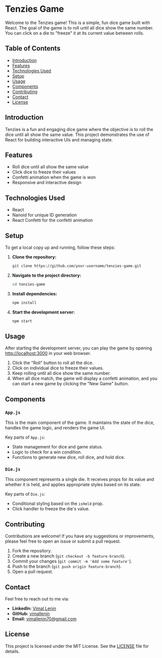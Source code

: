 # Tenzies Game

Welcome to the Tenzies game! This is a simple, fun dice game built with React. The goal of the game is to roll until all dice show the same number. You can click on a die to "freeze" it at its current value between rolls.

## Table of Contents

- [Introduction](#introduction)
- [Features](#features)
- [Technologies Used](#technologies-used)
- [Setup](#setup)
- [Usage](#usage)
- [Components](#components)
- [Contributing](#contributing)
- [Contact](#contact)
- [License](#license)

## Introduction

Tenzies is a fun and engaging dice game where the objective is to roll the dice until all show the same value. This project demonstrates the use of React for building interactive UIs and managing state.

## Features

- Roll dice until all show the same value
- Click dice to freeze their values
- Confetti animation when the game is won
- Responsive and interactive design

## Technologies Used

- React
- Nanoid for unique ID generation
- React Confetti for the confetti animation

## Setup

To get a local copy up and running, follow these steps:

1. **Clone the repository:**
    ```sh
    git clone https://github.com/your-username/tenzies-game.git
    ```

2. **Navigate to the project directory:**
    ```sh
    cd tenzies-game
    ```

3. **Install dependencies:**
    ```sh
    npm install
    ```

4. **Start the development server:**
    ```sh
    npm start
    ```

## Usage

After starting the development server, you can play the game by opening [http://localhost:3000](http://localhost:3000) in your web browser.

1. Click the "Roll" button to roll all the dice.
2. Click on individual dice to freeze their values.
3. Keep rolling until all dice show the same number.
4. When all dice match, the game will display a confetti animation, and you can start a new game by clicking the "New Game" button.

## Components

### `App.js`

This is the main component of the game. It maintains the state of the dice, handles the game logic, and renders the game UI.

Key parts of `App.js`:
- State management for dice and game status.
- Logic to check for a win condition.
- Functions to generate new dice, roll dice, and hold dice.

### `Die.js`

This component represents a single die. It receives props for its value and whether it is held, and applies appropriate styles based on its state.

Key parts of `Die.js`:
- Conditional styling based on the `isHeld` prop.
- Click handler to freeze the die's value.

## Contributing

Contributions are welcome! If you have any suggestions or improvements, please feel free to open an issue or submit a pull request.

1. Fork the repository.
2. Create a new branch (`git checkout -b feature-branch`).
3. Commit your changes (`git commit -m 'Add some feature'`).
4. Push to the branch (`git push origin feature-branch`).
5. Open a pull request.

## Contact

Feel free to reach out to me via:

- **LinkedIn:** [Vimal Lenin](https://www.linkedin.com/in/vimal-lenin-18aa46210)
- **GitHub:** [vimallenin](https://github.com/vimallenin)
- **Email:** [vimallenin70@gmail.com](mailto:vimallenin70@gmail.com)


## License

This project is licensed under the MIT License. See the [LICENSE](LICENSE) file for details.
